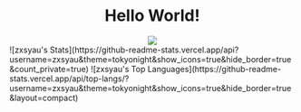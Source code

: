 <h1 align="center">Hello World!</h1>

<div align="center">
  <img src="https://github-readme-stats.vercel.app/api?username=zxsyau&theme=tokyonight&show_icons=true&hide_border=true&count_private=true">
</div>
![zxsyau's Stats](https://github-readme-stats.vercel.app/api?username=zxsyau&theme=tokyonight&show_icons=true&hide_border=true&count_private=true)
![zxsyau's Top Languages](https://github-readme-stats.vercel.app/api/top-langs/?username=zxsyau&theme=tokyonight&show_icons=true&hide_border=true&layout=compact)
